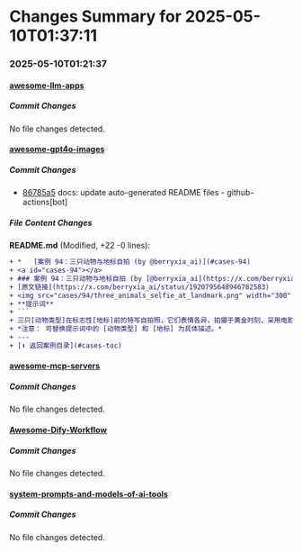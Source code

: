 # Changes Summary for 2025-05-10T01:37:11

### 2025-05-10T01:21:37

#### [awesome-llm-apps](https://github.com/Shubhamsaboo/awesome-llm-apps)

##### Commit Changes

No file changes detected.

#### [awesome-gpt4o-images](https://github.com/jamez-bondos/awesome-gpt4o-images)

##### Commit Changes

- [86785a5](https://github.com/jamez-bondos/awesome-gpt4o-images/commit/86785a5399fc21fc8460c7f10df528627774705d) docs: update auto-generated README files - github-actions[bot]


##### File Content Changes

**README.md** (Modified, +22 -0 lines):

```diff
+ *   [案例 94：三只动物与地标自拍 (by @berryxia_ai)](#cases-94)
+ <a id="cases-94"></a>
+ ### 案例 94：三只动物与地标自拍 (by [@berryxia_ai](https://x.com/berryxia_ai))
+ [原文链接](https://x.com/berryxia_ai/status/1920795648946782583)
+ <img src="cases/94/three_animals_selfie_at_landmark.png" width="300" alt="三只动物与地标自拍">
+ **提示词**
+ ```
+ 三只[动物类型]在标志性[地标]前的特写自拍照，它们表情各异，拍摄于黄金时刻，采用电影般的灯光。动物们靠近镜头，头挨着头，模仿自拍姿势，展现出喜悦、惊讶和平静的表情。背景展示了[地标]完整的建筑细节，光线柔和，氛围温暖。采用摄影感、写实卡通风格拍摄，高细节，1:1 宽高比。
+ *注意： 可替换提示词中的 [动物类型] 和 [地标] 为具体描述。*
+ ---
+ [⬆️ 返回案例目录](#cases-toc)
```



#### [awesome-mcp-servers](https://github.com/punkpeye/awesome-mcp-servers)

##### Commit Changes

No file changes detected.

#### [Awesome-Dify-Workflow](https://github.com/svcvit/Awesome-Dify-Workflow)

##### Commit Changes

No file changes detected.

#### [system-prompts-and-models-of-ai-tools](https://github.com/x1xhlol/system-prompts-and-models-of-ai-tools)

##### Commit Changes

No file changes detected.

